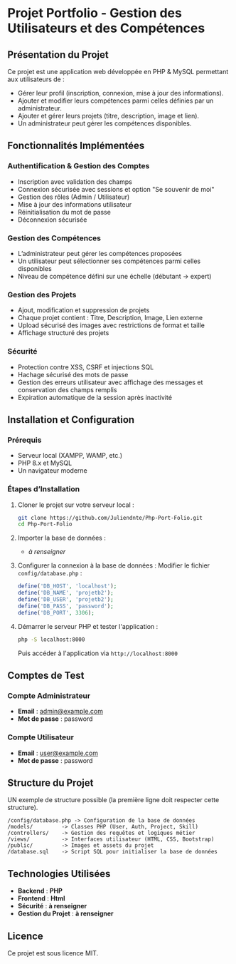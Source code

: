 # Projet Portfolio - Gestion des Utilisateurs et des Compétences

## Présentation du Projet

Ce projet est une application web développée en PHP & MySQL permettant aux utilisateurs de :

-  Gérer leur profil (inscription, connexion, mise à jour des informations).
-  Ajouter et modifier leurs compétences parmi celles définies par un administrateur.
-  Ajouter et gérer leurs projets (titre, description, image et lien).
-  Un administrateur peut gérer les compétences disponibles.

## Fonctionnalités Implémentées

### Authentification & Gestion des Comptes

-  Inscription avec validation des champs
-  Connexion sécurisée avec sessions et option "Se souvenir de moi"
-  Gestion des rôles (Admin / Utilisateur)
-  Mise à jour des informations utilisateur
-  Réinitialisation du mot de passe
-  Déconnexion sécurisée

### Gestion des Compétences

-  L’administrateur peut gérer les compétences proposées
-  Un utilisateur peut sélectionner ses compétences parmi celles disponibles
-  Niveau de compétence défini sur une échelle (débutant → expert)

### Gestion des Projets

-  Ajout, modification et suppression de projets
-  Chaque projet contient : Titre, Description, Image, Lien externe
-  Upload sécurisé des images avec restrictions de format et taille
-  Affichage structuré des projets

### Sécurité

-  Protection contre XSS, CSRF et injections SQL
-  Hachage sécurisé des mots de passe
-  Gestion des erreurs utilisateur avec affichage des messages et conservation des champs remplis
-  Expiration automatique de la session après inactivité

## Installation et Configuration

### Prérequis

- Serveur local (XAMPP, WAMP, etc.)
- PHP 8.x et MySQL
- Un navigateur moderne

### Étapes d’Installation

1. Cloner le projet sur votre serveur local :

   ```sh
   git clone https://github.com/Juliendnte/Php-Port-Folio.git
   cd Php-Port-Folio
   ```

2. Importer la base de données :

    - *à renseigner*

3. Configurer la connexion à la base de données :
   Modifier le fichier `config/database.php` :

   ```php
   define('DB_HOST', 'localhost');
   define('DB_NAME', 'projetb2');
   define('DB_USER', 'projetb2');
   define('DB_PASS', 'password');
   define('DB_PORT', 3306);
   ```

4. Démarrer le serveur PHP et tester l'application :

   ```sh
   php -S localhost:8000
   ```

   Puis accéder à l'application via `http://localhost:8000`

## Comptes de Test

### Compte Administrateur

- **Email** : admin@example.com
- **Mot de passe** : password

### Compte Utilisateur

- **Email** : user@example.com
- **Mot de passe** : password

## Structure du Projet

UN exemple de structure possible (la première ligne doit respecter cette structure).

```
/config/database.php -> Configuration de la base de données
/models/         -> Classes PHP (User, Auth, Project, Skill)
/controllers/    -> Gestion des requêtes et logiques métier
/views/          -> Interfaces utilisateur (HTML, CSS, Bootstrap)
/public/         -> Images et assets du projet
/database.sql    -> Script SQL pour initialiser la base de données
```

## Technologies Utilisées

- **Backend** : **PHP**
- **Frontend** : **Html**
- **Sécurité** : **à renseigner**
- **Gestion du Projet** : **à renseigner**

## Licence

Ce projet est sous licence MIT.
